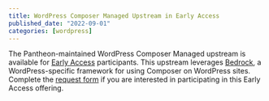 ```yaml
---
title: WordPress Composer Managed Upstream in Early Access
published_date: "2022-09-01"
categories: [wordpress]
---
```

The Pantheon-maintained WordPress Composer Managed upstream is available for [Early Access](https://docs.pantheon.io/oss-support-levels#early-access) participants. This upstream leverages [Bedrock](https://roots.io/bedrock/), a WordPress-specific framework for using Composer on WordPress sites. Complete the [request form](https://docs.google.com/forms/d/e/1FAIpQLSe5WvxnzA7_U7B4clhhIYsPxI7DXkmQC-Y8J6pXmrbHYPzviw/viewform) if you are interested in participating in this Early Access offering.
